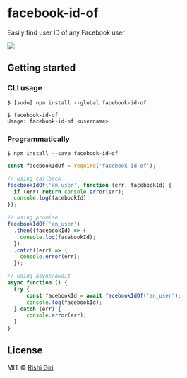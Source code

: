 # facebook-id-of

Easily find user ID of any Facebook user

<a href="https://travis-ci.org/CodeDotJS/facebook-id-of">
	<img src="https://travis-ci.org/CodeDotJS/facebook-id-of.svg?branch=master">
</a>

## Getting started

### CLI usage

```
$ [sudo] npm install --global facebook-id-of
```

```
$ facebook-id-of
Usage: facebook-id-of <username>
```

### Programmatically

```
$ npm install --save facebook-id-of
```

```javascript
const facebookIdOf = require('facebook-id-of');

// using callback
facebookIdOf('an_user', function (err, facebookId) {
  if (err) return console.error(err);
  console.log(facebookId);
});

// using promise
facebookIdOf('an_user')
  .then((facebookId) => {
    console.log(facebookId);
  })
  .catch((err) => {
    console.error(err);
  });

// using async/await
async function () {
  try {
	  const facebookId = await facebookIdOf('an_user');
	  console.log(facebookId);
  } catch (err) {
	  console.error(err);
  }
}
```

## License

MIT © [Rishi Giri](http://rishigiri.com)
